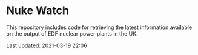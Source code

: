 # Nuke Watch

This repository includes code for retrieving the latest information available on the output of EDF nuclear power plants in the UK.

Last updated: 2021-03-19 22:06